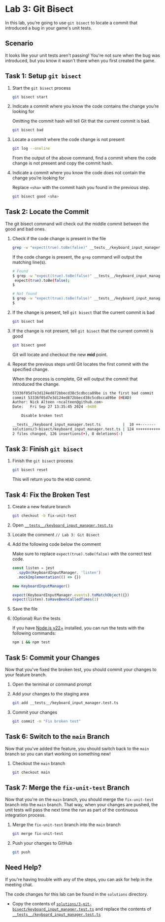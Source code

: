 # Lab 3: Git Bisect

In this lab, you're going to use `git bisect` to locate a commit that introduced
a bug in your game's unit tests.

## Scenario

It looks like your unit tests aren't passing! You're not sure when the bug was
introduced, but you know it wasn't there when you first created the game.

## Task 1: Setup `git bisect`

1. Start the `git bisect` process

   ```bash
   git bisect start
   ```

1. Indicate a commit where you know the code contains the change you’re looking
   for

   Omitting the commit hash will tell Git that the current commit is bad.

   ```bash
   git bisect bad
   ```

1. Locate a commit where the code change is not present

   ```bash
   git log --oneline
   ```

   From the output of the above command, find a commit where the code change is
   not present and copy the commit hash.

1. Indicate a commit where you know the code does not contain the change you’re
   looking for

   Replace `<sha>` with the commit hash you found in the previous step.

   ```bash
   git bisect good <sha>
   ```

## Task 2: Locate the Commit

The git bisect command will check out the middle commit between the good and bad
ones.

1. Check if the code change is present in the file

   ```bash
   grep -w "expect(true).toBe(false)" __tests__/keyboard_input_manager.test.ts
   ```

   If the code change is present, the `grep` command will output the matching
   line(s).

   ```bash
   # Found
   $ grep -w "expect(true).toBe(false)" __tests__/keyboard_input_manager.test.ts
    expect(true).toBe(false);
   $

   # Not found
   $ grep -w "expect(true).toBe(false)" __tests__/keyboard_input_manager.test.ts
   $
   ```

1. If the change is present, tell `git bisect` that the current commit is bad

   ```bash
   git bisect bad
   ```

1. If the change is not present, tell `git bisect` that the current commit is
   good

   ```bash
   git bisect good
   ```

   Git will locate and checkout the new **mid** point.

1. Repeat the previous steps until Git locates the first commit with the
   specified change.

   When the process is complete, Git will output the commit that introduced the
   change.

   ```bash
   53336f05d7e3d124ed872bbecd38c5cdbcca89be is the first bad commit
   commit 53336f05d7e3d124ed872bbecd38c5cdbcca89be (HEAD)
   Author: Nick Alteen <ncalteen@github.com>
   Date:   Fri Sep 27 13:35:45 2024 -0400

       Disable broken test

   __tests__/keyboard_input_manager.test.ts          |  10 ++-------
   solutions/3-bisect/keyboard_input_manager.test.ts | 124 +++++++++++++++++++++++++++++++++++++++++++++++++++++++++++++++++++++++++++++++++++++++++++++++++++++++++
   2 files changed, 126 insertions(+), 8 deletions(-)
   ```

## Task 3: Finish `git bisect`

1. Finish the `git bisect` process

   ```bash
   git bisect reset
   ```

   This will return you to the `HEAD` commit.

## Task 4: Fix the Broken Test

1. Create a new feature branch

   ```bash
   git checkout -b fix-unit-test
   ```

1. Open
   [`__tests__/keyboard_input_manager.test.ts`](../__tests__/keyboard_input_manager.test.ts)
1. Locate the comment `// Lab 3: Git Bisect`
1. Add the following code below the comment

   Make sure to replace `expect(true).toBe(false)` with the correct test code.

   ```typescript
   const listen = jest
     .spyOn(KeyboardInputManager, 'listen')
     .mockImplementation(() => {})

   new KeyboardInputManager()

   expect(KeyboardInputManager.events).toMatchObject({})
   expect(listen).toHaveBeenCalledTimes(1)
   ```

1. Save the file
1. (Optional) Run the tests

   If you have [Node.js v22+](https://nodejs.org) installed, you can run the
   tests with the following commands:

   ```bash
   npm i && npm test
   ```

## Task 5: Commit your Changes

Now that you've fixed the broken test, you should commit your changes to your
feature branch.

1. Open the terminal or command prompt
1. Add your changes to the staging area

   ```bash
   git add __tests__/keyboard_input_manager.test.ts
   ```

1. Commit your changes

   ```bash
   git commit -m "Fix broken test"
   ```

## Task 6: Switch to the `main` Branch

Now that you've added the feature, you should switch back to the `main` branch
so you can start working on something new!

1. Checkout the `main` branch

   ```bash
   git checkout main
   ```

## Task 7: Merge the `fix-unit-test` Branch

Now that you're on the `main` branch, you should merge the `fix-unit-test`
branch into the `main` branch. That way, when your changes are pushed, the unit
tests will pass the next time the run as part of the continuous integration
process.

1. Merge the `fix-unit-test` branch into the `main` branch

   ```bash
   git merge fix-unit-test
   ```

1. Push your changes to GitHub

   ```bash
   git push
   ```

## Need Help?

If you're having trouble with any of the steps, you can ask for help in the
meeting chat.

The code changes for this lab can be found in the `solutions` directory.

- Copy the contents of
  [`solutions/3-git-bisect/keyboard_input_manager.test.ts`](../solutions/3-git-bisect/keyboard_input_manager.test.ts)
  and replace the contents of
  [`__tests__/keyboard_input_manager.test.ts`](../__tests__/keyboard_input_manager.test.ts)
